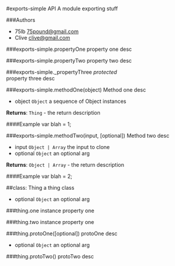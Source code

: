 
#exports-simple API
A module exporting stuff

###Authors
* 75lb <75pound@gmail.com>
* Clive <clive@gmail.com>







###exports-simple.propertyOne
property one desc


###exports-simple.propertyTwo
property two desc


###exports-simple._propertyThree
*protected*  
property three desc





###exports-simple.methodOne(object)
Method one desc


- object `Object` a sequence of Object instances  


**Returns**: `Thing` - the return description


####Example
var blah = 1;



###exports-simple.methodTwo(input, [optional])
Method two desc


- input `Object | Array` the input to clone  
- optional `Object` an optional arg  


**Returns**: `Object | Array` - the return description


####Example
var blah = 2;






##class: Thing
a thing class


- optional `Object` an optional arg  






###thing.one
instance property one


###thing.two
instance property one





###thing.protoOne([optional])
protoOne desc


- optional `Object` an optional arg  







###thing.protoTwo()
protoTwo desc
















